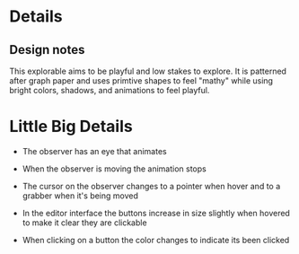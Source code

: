 # Details

## Design notes

This explorable aims to be playful and low stakes to explore. It is patterned after graph paper and uses primtive shapes to feel "mathy" while using bright colors, shadows, and animations to feel playful.

# Little Big Details

- The observer has an eye that animates
- When the observer is moving the animation stops
- The cursor on the observer changes to a pointer when hover and to a grabber when it's being moved

- In the editor interface the buttons increase in size slightly when hovered to make it clear they are clickable
- When clicking on a button the color changes to indicate its been clicked
